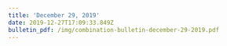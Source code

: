 ```yaml
---
title: 'December 29, 2019'
date: 2019-12-27T17:09:33.849Z
bulletin_pdf: /img/combination-bulletin-december-29-2019.pdf
---
```


